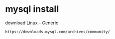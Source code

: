 # mysql install

download Linux - Generic

```http
https://downloads.mysql.com/archives/community/
```



